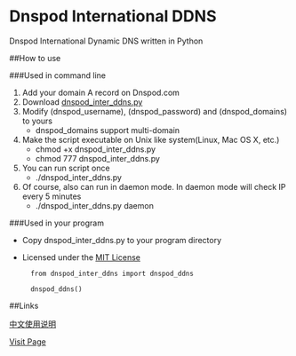Dnspod International DDNS
=================

Dnspod International Dynamic DNS written in Python

##How to use

###Used in command line

1. Add your domain A record on Dnspod.com
2. Download [dnspod_inter_ddns.py](https://raw.github.com/jenson-shi/dnspod_inter_ddns/master/dnspod_inter_ddns.py)
3. Modify (dnspod_username), (dnspod_password) and (dnspod_domains) to yours
	* dnspod_domains support multi-domain
4. Make the script executable on Unix like system(Linux, Mac OS X, etc.)
	* chmod +x dnspod_inter_ddns.py
	* chmod 777 dnspod_inter_ddns.py
5. You can run script once
	* ./dnspod_inter_ddns.py
6. Of course, also can run in daemon mode. In daemon mode will check IP every 5 minutes
	* ./dnspod_inter_ddns.py daemon

###Used in your program

* Copy dnspod_inter_ddns.py to your program directory
* Licensed under the [MIT License](http://opensource.org/licenses/mit-license.php)

		from dnspod_inter_ddns import dnspod_ddns
	
		dnspod_ddns()

##Links

[中文使用说明](http://shixf.com/dnspod-inter-ddns-cn/)

[Visit Page](http://shixf.com/dnspod-inter-ddns/)